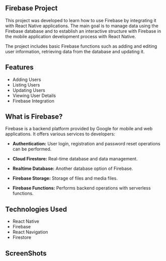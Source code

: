 ## Firebase Project

This project was developed to learn how to use Firebase by integrating it with React Native applications. The main goal is to manage data using the Firebase database and to establish an interactive structure with Firebase in the mobile application development process with React Native.

The project includes basic Firebase functions such as adding and editing user information, retrieving data from the database and updating it.

## Features

- Adding Users
- Listing Users
- Updating Users
- Viewing User Details
- Firebase Integration

## What is Firebase?

Firebase is a backend platform provided by Google for mobile and web applications. It offers various services to developers:

- **Authentication:** User login, registration and password reset operations can be performed.

- **Cloud Firestore:** Real-time database and data management.

- **Realtime Database:** Another database option of Firebase.

- **Firebase Storage:** Storage of files and media files.

- **Firebase Functions:** Performs backend operations with serverless functions.

## Technologies Used

- React Native
- Firebase
- React Navigation
- Firestore

## ScreenShots
